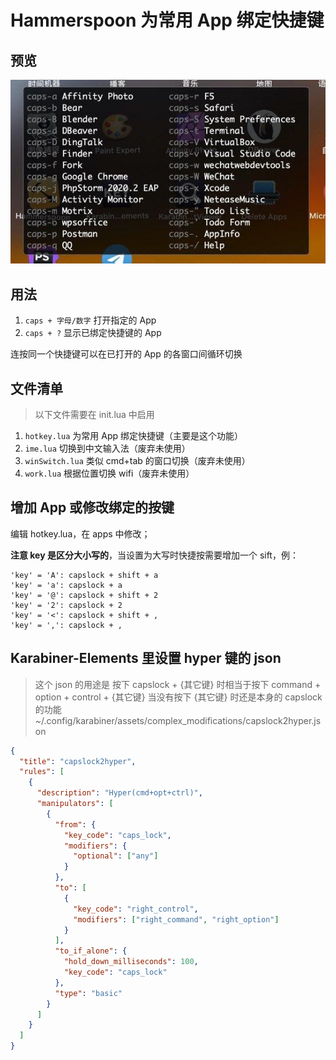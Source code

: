 # Hammerspoon 为常用 App 绑定快捷键

## 预览

![打开 App 的快捷键清单](screenshot/app-hotkey-help.jpg)

## 用法

1. `caps + 字母/数字` 打开指定的 App
1. `caps + ?` 显示已绑定快捷键的 App

连按同一个快捷键可以在已打开的 App 的各窗口间循环切换

## 文件清单

> 以下文件需要在 init.lua 中启用

1. `hotkey.lua` 为常用 App 绑定快捷键（主要是这个功能）
1. `ime.lua` 切换到中文输入法（废弃未使用）
1. `winSwitch.lua` 类似 cmd+tab 的窗口切换（废弃未使用）
1. `work.lua` 根据位置切换 wifi（废弃未使用）

## 增加 App 或修改绑定的按键

编辑 hotkey.lua，在 apps 中修改；

**注意 key 是区分大小写的**，当设置为大写时快捷按需要增加一个 sift，例：

```
'key' = 'A': capslock + shift + a
'key' = 'a': capslock + a
'key' = '@': capslock + shift + 2
'key' = '2': capslock + 2
'key' = '<': capslock + shift + ,
'key' = ',': capslock + ,
```

## Karabiner-Elements 里设置 hyper 键的 json

> 这个 json 的用途是 按下 capslock + {其它键} 时相当于按下 command + option + control + {其它键}
> 当没有按下 {其它键} 时还是本身的 capslock 的功能
> ~/.config/karabiner/assets/complex_modifications/capslock2hyper.json

```json
{
  "title": "capslock2hyper",
  "rules": [
    {
      "description": "Hyper(cmd+opt+ctrl)",
      "manipulators": [
        {
          "from": {
            "key_code": "caps_lock",
            "modifiers": {
              "optional": ["any"]
            }
          },
          "to": [
            {
              "key_code": "right_control",
              "modifiers": ["right_command", "right_option"]
            }
          ],
          "to_if_alone": {
            "hold_down_milliseconds": 100,
            "key_code": "caps_lock"
          },
          "type": "basic"
        }
      ]
    }
  ]
}
```